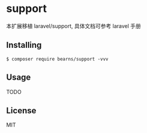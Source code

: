 # support

本扩展移植 laravel/support, 具体文档可参考 laravel 手册

## Installing

```shell
$ composer require bearns/support -vvv
```

## Usage

TODO

## License

MIT